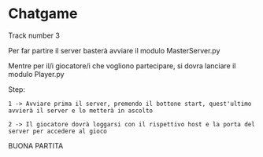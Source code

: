 # Chatgame
Track number 3

Per far partire il server basterà avviare il modulo MasterServer.py

Mentre per il/i giocatore/i che vogliono partecipare, si dovra lanciare il modulo Player.py

Step:
  
    1 -> Avviare prima il server, premendo il bottone start, quest'ultimo avvierà il server e lo metterà in ascolto

    2 -> Il giocatore dovrà loggarsi con il rispettivo host e la porta del server per accedere al gioco 

BUONA PARTITA
